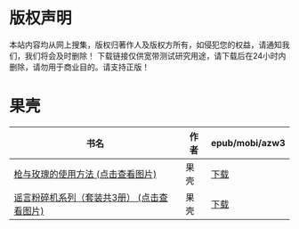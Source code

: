 # 版权声明

本站内容均从网上搜集，版权归著作人及版权方所有，如侵犯您的权益，请通知我们，我们将会及时删除！ 下载链接仅供宽带测试研究用途，请下载后在24小时内删除，请勿用于商业目的。请支持正版！

# 果壳

| 书名 | 作者 | epub/mobi/azw3 |
| --- | --- | --- |
| [枪与玫瑰的使用方法 (点击查看图片)](https://www.dushupai.com/attachment/2024/06/04/b80efc7486ef33f4.jpg) | 果壳 | [下载](https://url89.ctfile.com/f/31084289-1357023379-ac0f90?p=8866) |
| [谣言粉碎机系列（套装共3册） (点击查看图片)](https://www.dushupai.com/attachment/2024/06/01/700d8d6bf740125b.jpg) | 果壳 | [下载](https://url89.ctfile.com/f/31084289-1357007923-6a6daa?p=8866) |
